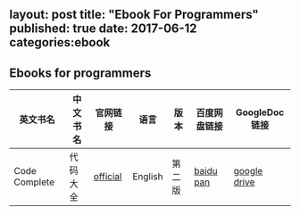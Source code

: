 layout: post 
title: "Ebook For Programmers"
published: true
date: 2017-06-12
categories:ebook
-----

## Ebooks for programmers 

|英文书名|中文书名|官网链接|语言|版本|百度网盘链接|GoogleDoc链接
|---------|--------|-|-|-|--|--|
|Code Complete |代码大全|[official](http://www.stevemcconnell.com/cc.htm)|English|第二版|[baidu pan](http://pan.baidu.com/s/1gfrFzsZ)|[google drive](https://drive.google.com/file/d/0B7PHKasLIbFbSWMxSmpnZlJ3R2M/view?usp=sharing)
